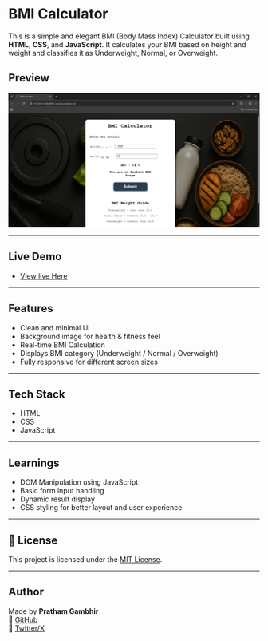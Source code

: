 # BMI Calculator

This is a simple and elegant BMI (Body Mass Index) Calculator built using **HTML**, **CSS**, and **JavaScript**. It calculates your BMI based on height and weight and classifies it as Underweight, Normal, or Overweight.


## Preview
![BMI Calculator Preview](./images/preview.png) 

---

##  Live Demo

- [View live Here]()

---

## Features

- Clean and minimal UI
- Background image for health & fitness feel
- Real-time BMI Calculation
- Displays BMI category (Underweight / Normal / Overweight)
- Fully responsive for different screen sizes

---

## Tech Stack

- HTML
- CSS
- JavaScript

---

## Learnings

- DOM Manipulation using JavaScript
- Basic form input handling
- Dynamic result display
- CSS styling for better layout and user experience

---

## 📄 License

This project is licensed under the [MIT License](LICENSE).  

---

## Author

Made by **Pratham Gambhir**  
🔗 [GitHub](https://github.com/prathamgambhir)  
🔗 [Twitter/X](https://x.com/_PrathamGambhir)
